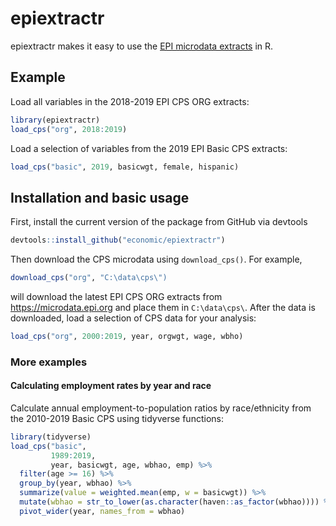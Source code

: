 # epiextractr

<!-- badges: start -->
<!-- badges: end -->

epiextractr makes it easy to use the [EPI microdata extracts](https://microdata.epi.org/) in R.

## Example
Load all variables in the 2018-2019 EPI CPS ORG extracts:
``` r
library(epiextractr)
load_cps("org", 2018:2019)
```

Load a selection of variables from the 2019 EPI Basic CPS extracts:
``` r
load_cps("basic", 2019, basicwgt, female, hispanic)
```

## Installation and basic usage

First, install the current version of the package from GitHub via devtools 
``` r
devtools::install_github("economic/epiextractr")
```
Then download the CPS microdata using `download_cps()`. For example,
``` r
download_cps("org", "C:\data\cps\")
```
will download the latest EPI CPS ORG extracts from https://microdata.epi.org and place them in `C:\data\cps\`.
After the data is downloaded, load a selection of CPS data for your analysis:
```r
load_cps("org", 2000:2019, year, orgwgt, wage, wbho)
```

### More examples
#### Calculating employment rates by year and race
Calculate annual employment-to-population ratios by race/ethnicity from the 2010-2019 Basic CPS using tidyverse functions:
``` r
library(tidyverse)
load_cps("basic",
         1989:2019,
         year, basicwgt, age, wbhao, emp) %>%
  filter(age >= 16) %>%
  group_by(year, wbhao) %>%
  summarize(value = weighted.mean(emp, w = basicwgt)) %>%
  mutate(wbhao = str_to_lower(as.character(haven::as_factor(wbhao)))) %>%
  pivot_wider(year, names_from = wbhao)
```

